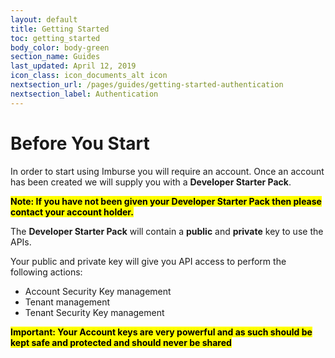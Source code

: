 ```yaml
---
layout: default
title: Getting Started
toc: getting_started
body_color: body-green
section_name: Guides
last_updated: April 12, 2019
icon_class: icon_documents_alt icon
nextsection_url: /pages/guides/getting-started-authentication
nextsection_label: Authentication
---
```

# Before You Start

In order to start using Imburse you will require an account. Once an account has been created we will supply you with a **Developer Starter Pack**.

**<mark>Note: If you have not been given your Developer Starter Pack then please contact your account holder.</mark>**

The **Developer Starter Pack** will contain a **public** and **private** key to use the APIs.

Your public and private key will give you API access to perform the following actions:

- Account Security Key management
- Tenant management
- Tenant Security Key management

**<mark>Important: Your Account keys are very powerful and as such should be kept safe and protected and should never be shared</mark>**